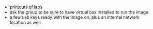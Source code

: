 * printouts of labs
* ask the group to be sure to have virtual box installed to run the image
* a few usb keys ready with the image on, plus an internal network location as well
